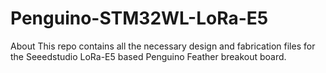 # Penguino-STM32WL-LoRa-E5
About This repo contains all the necessary design and fabrication files for the Seeedstudio LoRa-E5 based Penguino Feather breakout board.
